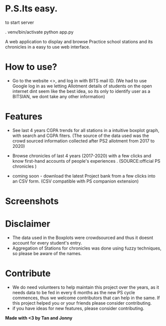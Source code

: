 # P.S.Its easy.

to start server 

. venv/bin/activate
python app.py

A web application to display and browse Practice school stations and its chronicles in a easy to use web interface.

# How to use?
- Go to the website <>, and log in with BITS mail ID. (We had to use Google log in as we letting Allotment details of students on the open internet dint seem like the best idea, so its only to identify user as a BITSIAN, we dont take any other information)

# Features
- See last 4 years CGPA trends for all stations in a intuitive boxplot graph, with search and CGPA fiters.
(The source of the data used was the crowd sourced information collected after PS2 allotment  from 2017 to 2020)

- Browse chronicles of last 4 years (2017-2020) with a few clicks and know first-hand accounts of people's experiences .
(SOURCE:official PS chronicles )
- coming soon - download the latest Project bank from a few clicks into an CSV form. (CSV compatible with PS companion extension)


# Screenshots









# Disclaimer

- The data used in the Boxplots were crowdsourced and thus it doesnt account for every student's entry.
 - Aggregation of Stations for chronicles was done using fuzzy techniques, so please be aware of the names.
 
 
# Contribute
 - We do need volunteers to help maintain this project over the years, 
 as it needs data to be fed in every 6 months as the new PS cycle commences,
  thus we welcome contributors that can help in the same. 
  If this project helped you or your friends please consider contributing.
 - if you have ideas for new features, please consider contributing. 
 
 
 
 
 
 
 __Made with <3 by Tan and Jonny__
 
